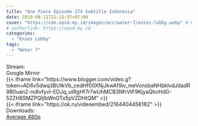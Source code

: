 ```yaml
---
title: "One Piece Episode 274 Subtitle Indonesia"
date: 2019-08-11T22:15:57+07:00
cover: "https://cdn.opid.my.id/images/arc/water-7/enies-lobby.webp" # Optional, cover
# authorlink: https://opid.my.id
categories:
  - "Enies Lobby"
tags:
  - "Water 7"
---
```

<div class="ui menu violet borderless inverted">
  <div class="header item active">
        Stream:
    </div>
  <a class="active item" data-tab="google">
    <i class="google drive icon"></i> Google
  </a>
  <a class="item nounderline" data-tab="mirror">
    <i class="odnoklassniki icon"></i> Mirror
  </a>
</div>
<div class="ui bottom attached tab segment active" style="border:0 !important;" data-tab="google">
 {{< iframe link="https://www.blogger.com/video.g?token=AD6v5dwq3BUtkVb_cedHf00XNjJkwAf9iv_meVonsbaNHbkIvdJdadR9B0uan2-ro8vfyvI-EDJq_utRgHf7r7wUhMCB3NfrVtF9KjyaQhcHdG-52ZH8SMZPQljIbWnGTx5pVZDHtQM" >}}
</div>
<div class="ui bottom attached tab segment" style="border:0 !important;" data-tab="mirror">
{{< iframe link="https://ok.ru/videoembed/2164404456182" >}}
</div>
<div class="ui menu violet borderless inverted">
  <div class="header item active">
        Downloads:
    </div>
  <a class="item nounderline" href="https://ouo.io/TQyZFn" target="_blank" rel="dofollow"><i class="google drive icon"></i>
    Average 480p</a>
</div>